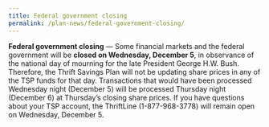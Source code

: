 ```yaml
---
title: Federal government closing
permalink: /plan-news/federal-government-closing/
---
```

**Federal government closing** &#8212; Some financial markets and the federal government will be **closed on Wednesday, December 5**, in observance of the national day of mourning for the late President George H.W. Bush. Therefore, the Thrift Savings Plan will not be updating share prices in any of the TSP funds for that day. Transactions that would have been processed Wednesday night (December 5) will be processed Thursday night (December 6) at Thursday’s closing share prices. If you have questions about your TSP account, the ThriftLine (1-877-968-3778) will remain open on Wednesday, December 5.
